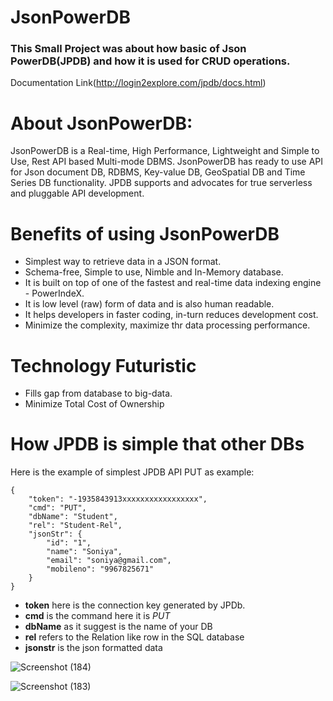 # JsonPowerDB
### This Small Project was about how basic of Json PowerDB(JPDB) and how it is used for CRUD operations. 

Documentation Link(http://login2explore.com/jpdb/docs.html)

# About JsonPowerDB:

JsonPowerDB is a Real-time, High Performance, Lightweight and Simple to Use, Rest API based Multi-mode DBMS. JsonPowerDB has ready to use API for Json document DB, RDBMS, Key-value DB, GeoSpatial DB and Time Series DB functionality. JPDB supports and advocates for true serverless and pluggable API development.

# Benefits of using JsonPowerDB
 - Simplest way to retrieve data in a JSON format.
 - Schema-free, Simple to use, Nimble and In-Memory database.
 - It is built on top of one of the fastest and real-time data indexing engine - PowerIndeX.
 - It is low level (raw) form of data and is also human readable.
 - It helps developers in faster coding, in-turn reduces development cost.
 - Minimize the complexity, maximize thr data processing performance.

# Technology Futuristic
- Fills gap from database to big-data.
- Minimize Total Cost of Ownership

# How JPDB is simple that other DBs

Here is the example of simplest JPDB API PUT as example:
```
{
    "token": "-1935843913xxxxxxxxxxxxxxxxx",
    "cmd": "PUT",
    "dbName": "Student",
    "rel": "Student-Rel",
    "jsonStr": {
        "id": "1",
        "name": "Soniya",
        "email": "soniya@gmail.com",
        "mobileno": "9967825671"
    }
}
```

- **token** here is the connection key generated by JPDb.
- **cmd** is the command here it is *PUT*
- **dbName** as it suggest is the name of your DB
- **rel** refers to the Relation like row in the SQL database
- **jsonstr** is the json formatted data 



![Screenshot (184)](https://user-images.githubusercontent.com/80611268/175801473-0e0b698e-f2c4-4d20-9c9c-90f413eae04b.png)

![Screenshot (183)](https://user-images.githubusercontent.com/80611268/175801492-ba5cdd1b-9d05-4258-89b1-7a0c1bca8f1f.png)


